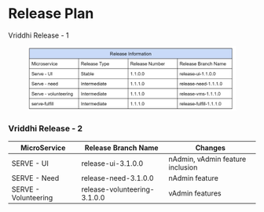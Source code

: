 # Release Plan

Vriddhi Release - 1

<figure><img src="../.gitbook/assets/image (1).png" alt=""><figcaption></figcaption></figure>

### Vriddhi Release - 2

| MicroService         | Release Branch Name          | Changes                          |
| -------------------- | ---------------------------- | -------------------------------- |
| SERVE - UI           | release-ui-3.1.0.0           | nAdmin, vAdmin feature inclusion |
| SERVE - Need         | release-need-3.1.0.0         | nAdmin feature                   |
| SERVE - Volunteering | release-volunteering-3.1.0.0 | vAdmin features                  |
